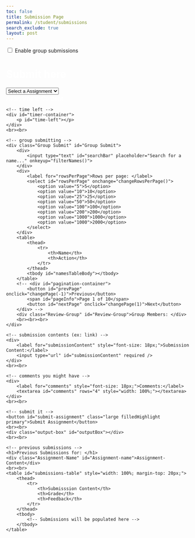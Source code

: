 ```yaml
---
toc: false
title: Submission Page
permalink: /student/submissions
search_exclude: true
layout: post
---
```


<title>Submission Form</title>
<style>
    #searchBar,
    #rowsPerPage {
        width: auto;
        /* Automatically adjust to content size */
        max-width: 250px;
        /* Limit max width */
    }

    /* Container for search bar and rows per page */
    #search-container {
        display: flex;
        align-items: center;
        gap: 12px;
        margin-top: 20px;
        margin-bottom: 20px;
    }

    /* Adjust submission section size */
    #submission-section {
        max-width: 600px;
        margin: 0 auto;
    }

    /* For the buttons and table in the student section */
    #namesTableBody {
        width: 75%;
        max-height: 50px;
        overflow-y: auto;
    }

    #timer-container {
        text-align: center;
        font-size: 24px;
        font-family: Arial, sans-serif;
        margin-top: 20px;
    }

    #time-left {
        font-weight: bold;
        transition: color 0.3s ease;
    }

    select,
    input[type="url"],
    textarea,
    button {
        width: 100%;
        padding: 15px;
        font-size: 18px;
        margin: 12px 0;
        border: 1px solid #ddd;
        border-radius: 6px;
        box-shadow: 0 2px 4px rgba(0, 0, 0, 0.1);
    }

    textarea {
        resize: vertical;
        min-height: 150px;
    }

    .modal-content h2 {
        font-size: 28px;
        color: white;
        margin-bottom: 20px;
    }

    .output-box {
        margin-top: 15px;
        font-size: 30px;
        color: #ffffff;
        animation: moving-glow2 2s infinite;
    }

    .Assignment-Name {
        font-size: 20px;
        color: white;
    }

    .Assignment-Content {
        font-size: 16px;
        color: white;
    }

    @keyframes moving-glow {
        0% {
            box-shadow: 0 0 10px rgba(81, 0, 255, 0.8);
        }

        50% {
            box-shadow: 0 0 30px rgba(81, 0, 255, 0.8);
        }

        100% {
            box-shadow: 0 0 10px rgba(81, 0, 255, 0.8);
        }
    }

    @keyframes moving-glow2 {
        0% {
            box-shadow: 0 0 10px rgba(0, 255, 162, 0.8);
        }

        50% {
            box-shadow: 0 0 30px rgba(0, 255, 162, 0.8);
        }

        100% {
            box-shadow: 0 0 10px rgba(0, 255, 162, 0.8);
        }
    }

    @keyframes shake {

        0%,
        100% {
            transform: translateX(0);
        }

        10%,
        30%,
        50%,
        70%,
        90% {
            transform: translateX(-5px);
        }

        20%,
        40%,
        60%,
        80% {
            transform: translateX(5px);
        }
    }

    .shake {
        animation: shake 0.5s infinite;
    }

    .message {
        font-size: 15px;
    }
</style>

<!-- toggle switch -->
<div class="toggle-container">
    <label class="switch">
        <span class="toggle">
            <input type="checkbox" id="myToggle">
            <span class="slider"></span>
        </span>
        <span class="label-text">Enable group submissions</span>
    </label>
</div>

<!-- submission form -->

<div id="modal" class="modal">
    <!-- assignment select -->
    <div class="modal-content">
        <h2>Submit here</h2>
        <select id="assignment-select">
            <option value="" disabled selected>Select a Assignment</option>
        </select>
    </div>
    <div class="Assignment-Content" id="Assignment-Content">Assignment-Content</div>

    <!-- time left -->
    <div id="timer-container">
        <p id="time-left"></p>
    </div>
    <br><br>

    <!-- group submitting -->
    <div class="Group Submit" id="Group Submit">
        <div>
            <input type="text" id="searchBar" placeholder="Search for a name..." onkeyup="filterNames()">
        </div>
        <div>
            <label for="rowsPerPage">Rows per page: </label>
            <select id="rowsPerPage" onchange="changeRowsPerPage()">
                <option value="5">5</option>
                <option value="10">10</option>
                <option value="25">25</option>
                <option value="50">50</option>
                <option value="100">100</option>
                <option value="200">200</option>
                <option value="1000">1000</option>
                <option value="1000">2000</option>
            </select>
        </div>
        <table>
            <thead>
                <tr>
                    <th>Name</th>
                    <th>Action</th>
                </tr>
            </thead>
            <tbody id="namesTableBody"></tbody>
        </table>
        <!-- <div id="pagination-container">
            <button id="prevPage" onclick="changePage(-1)">Previous</button>
            <span id="pageInfo">Page 1 of 10</span>
            <button id="nextPage" onclick="changePage(1)">Next</button>
        </div> -->
        <div class="Review-Group" id="Review-Group">Group Members: </div>
        <br><br><br>
    </div>

    <!-- submission contents (ex: link) -->
    <div>
        <label for="submissionContent" style="font-size: 18px;">Submission Content:</label>
        <input type="url" id="submissionContent" required />
    </div>
    <br><br>

    <!-- comments you might have -->
    <div>
        <label for="comments" style="font-size: 18px;">Comments:</label>
        <textarea id="comments" rows="4" style="width: 100%;"></textarea>
    </div>
    <br><br>

    <!-- submit it -->
    <button id="submit-assignment" class="large filledHighlight primary">Submit Assignment</button>
    <br><br>
    <div class="output-box" id="outputBox"></div>
    <br><br>

    <!-- previous submissions -->
    <h1>Previous Submissions for: </h1>
    <div class="Assignment-Name" id="Assignment-name">Assignment-Content</div>
    <br><br>
    <table id="submissions-table" style="width: 100%; margin-top: 20px;">
        <thead>
            <tr>
                <th>Submisssion Content</th>
                <th>Grade</th>
                <th>Feedback</th>
            </tr>
        </thead>
        <tbody>
            <!-- Submissions will be populated here -->
        </tbody>
    </table>

</div>

<script type="module">
    import { javaURI, fetchOptions } from '{{site.baseurl}}/assets/js/api/config.js';
    let selectedTask = "";
    let tasks = "";
    let assignmentIds = [];
    let submissions = [];
    let assignIndex = 0;
    let assignments;
    let userId = -1;
    let StuName;
    let Student;
    let people = [], filteredPeople = [], listofpeople = new Set(), currentPage = 1, rowsPerPage = 5, totalPages = 1;
    let listofpeopleIds = new Set();

    document.getElementById("submit-assignment").addEventListener("click", Submit);
    document.getElementById("myToggle").addEventListener("change", function () {
        if (this.checked) {
            console.log("Toggle is ON");
            // Perform action when toggled ON
            document.getElementById("Group Submit").style.display = "block";
        } else {
            console.log("Toggle is OFF");
            // Perform action when toggled OFF
            document.getElementById("Group Submit").style.display = "none";
        }
    });
    function disableGroupSubmit() {
        document.getElementById("Group Submit").style.display = "none";
    }
    function Submit() {
        let urllink_submit = javaURI + "/api/submissions/submit/";
        const submissionContent = document.getElementById('submissionContent').value;
        const comment = document.getElementById('comments').value;
        getUserId();
        if (userId == -1) {
            alert("Please login first");
            return;
        }
        const studentId = userId;
        const assigmentId = assignments[assignIndex - 1].id;
        urllink_submit += assigmentId.toString();
        let isLate = false;
        const now = new Date();
        const deadlineDate = new Date(assignments[assignIndex - 1].dueDate);
        console.log(now);
        console.log(deadlineDate);
        console.log(deadlineDate - now);

        console.log(listofpeopleIds);
        // const dataRequest = {
        //     "studentId":studentId,
        //     "content": submissionContent,
        //     "comment": comment,
        //     "isLate": deadlineDate - now < 0
        // };
        const formData = new FormData();
        formData.append('studentId', studentId);
        formData.append('content', submissionContent);
        formData.append('comment', comment);
        formData.append('isLate', deadlineDate - now < 0);

        // const data;
        console.log(Array.from(listofpeopleIds));
        const submissionData = {
            assignmentId: assigmentId,
            studentIds: Array.from(listofpeopleIds),
            content: submissionContent,
            comment: comment,
            isLate: deadlineDate - now < 0
        };
        console.log(JSON.stringify(submissionData));

        // console.log(dataRequest);

        fetch(urllink_submit, {
            ...fetchOptions,
            method: "POST",
            body: JSON.stringify(submissionData)
        })
            .then(response => {
                const outputBox = document.getElementById('outputBox');
                if (response.ok) {
                    outputBox.innerText = 'Successful Submission! ';
                    fetchSubmissions();
                    return response.json();
                } else {
                    outputBox.innerText = 'Failed Submission! ';
                    throw new Error('Failed to submit data: ' + response.statusText);
                }

            })
            .then(result => {
                console.log('Submission successful:', result);
            })
            .catch(error => {
                console.error('Error:', error);
            });
    }

    async function fetchAssignments() {
        try {
            const response = await fetch(javaURI + "/api/assignments/debug", fetchOptions);
            assignments = await response.json();
            populateAssignmentDropdown(assignments);
        } catch (error) {
            console.error('Error fetching tasks:', error);
        }
    }

    function populateAssignmentDropdown(Assignments) {
        const assignmentSelect = document.getElementById('assignment-select');
        Assignments.forEach(assignment => {
            const option = document.createElement('option');
            option.value = assignment.name;
            option.textContent = assignment.name;
            assignmentSelect.appendChild(option);
            assignmentIds.push(assignment.id);
        });
    }

    document.getElementById("assignment-select").addEventListener("change", function () {
        selectedTask = this.value;
        assignIndex = this.selectedIndex;
        document.getElementById("Assignment-Content").innerText = assignments[assignIndex - 1].description;
        console.log(assignments[assignIndex - 1].dueDate);
        console.log(calculateTimeLeft(assignments[assignIndex - 1].dueDate));
        console.log(assignments[assignIndex - 1].timestamp);
        document.getElementById("Assignment-name").innerText = this.value;
        fetchSubmissions();
    });

    function calculateTimeLeft(deadline) {
        const now = new Date();
        const deadlineDate = new Date(deadline);
        const diff = deadlineDate - now;

        if (diff > 0) {
            const days = Math.floor(diff / (1000 * 60 * 60 * 24));
            const hours = Math.floor((diff % (1000 * 60 * 60 * 24)) / (1000 * 60 * 60));
            const minutes = Math.floor((diff % (1000 * 60 * 60)) / (1000 * 60));

            const totalTime = deadlineDate - new Date(deadline);
            const timeLeft = deadlineDate - now;
            const percentageLeft = (timeLeft / totalTime) * 100;
            updateTimeText(days, hours, minutes);

            return `${days}d ${hours}h ${minutes}m left`;
        } else {
            updateTimeText(-0.5, -0.5, -0.5);
            return "Deadline Passed";
        }
    }

    function updateTimeText(days, hours, minutes) {
        const timeLeftElement = document.getElementById('time-left');
        let message = '';
        let color = '';
        let shouldShake = false;
        if (days > 3) {
            message = `Time Left: ${days}d ${hours}h ${minutes}m`;
            color = 'green';
        } else if (days <= 3 && days > 0) {
            message = `Time Left: ${days}d ${hours}h ${minutes}m (Hurry up!)`;
            color = 'orange';
        } else if (days <= 0 && (hours > 0 || minutes > 0)) {
            message = `Time Left: ${hours}h ${minutes}m (Almost due!)`;
            color = 'red';
            shouldShake = true;
        } else {
            message = 'Deadline Passed';
            color = 'red';
            shouldShake = true;
        }

        timeLeftElement.textContent = message;
        timeLeftElement.style.color = color;

        if (shouldShake) {
            timeLeftElement.classList.add('shake');
        } else {
            timeLeftElement.classList.remove('shake');
        }
    }

    async function getUserId() {
        const url_persons = `${javaURI}/api/person/get`;
        await fetch(url_persons, fetchOptions)
            .then(response => {
                if (!response.ok) {
                    throw new Error(`Spring server response: ${response.status}`);
                }
                return response.json();
            })
            .then(data => {
                userId = data.id;
                console.log("here", data);
                StuName = data.name;
                let info = data.name + "," + String(data.id);
                console.log(info);
                addName(info);

            })
            .catch(error => {
                console.error("Java Database Error:", error);
            });
    }

    async function fetchSubmissions() {
        const urllink = javaURI + "/api/submissions/getSubmissions";
        const urllink2 = javaURI + "/assignment/" + assignIndex.toString();
        const theUserId = await getUserId();
        console.log("here");
        try {
            const response = await fetch(`${urllink}/${userId}`, fetchOptions);
            const Submissions = await response.json();
            console.log("bruh");
            console.log(JSON.stringify(Submissions) + "------");
            populateSubmissionsTable(JSON.stringify(Submissions));
        } catch (error) {
            console.log("this is so skibbidi");
            console.error('Error fetching submissions:', error);
        }
    }

    function populateSubmissionsTable(submissionsJson) {
        const submissions = JSON.parse(submissionsJson);
        const tableBody = document.getElementById('submissions-table').getElementsByTagName['tbody'](0);
        tableBody.innerHTML = '';

        submissions.forEach(submission => {
            const row = document.createElement('tr');
            console.log(submission.assignment?.id + " " + assignIndex + "$$$$$");
            if (submission.assignment?.id == assignIndex) {
                console.log("SKIBBBB");
                const contentCell = document.createElement('td');
                contentCell.textContent = submission.content || 'N/A';
                row.appendChild(contentCell);

                const gradeCell = document.createElement('td');
                gradeCell.textContent = submission.grade || 'Ungraded';
                row.appendChild(gradeCell);
                console.log(submission.grade);

                const feedbackCell = document.createElement('td');
                feedbackCell.textContent = submission.feedback || 'No feedback yet';
                row.appendChild(feedbackCell);

                tableBody.appendChild(row);
            }

        });
    }
    window.filterNames = function filterNames() {
        const searchTerm = document.getElementById("searchBar").value.toLowerCase();
        filteredPeople = people.filter(person => person.name.toLowerCase().includes(searchTerm));
        totalPages = Math.ceil(filteredPeople.length / rowsPerPage);
        currentPage = 1; // Reset to first page after filtering
        populateTable(filteredPeople.slice(0, rowsPerPage));
    };

    window.addName = function (info) {
        console.log(info.split(","));
        info = info.split(",");
        console.log("Added name:", info[0]);
        listofpeople.add(info[0]);
        listofpeopleIds.add(Number(info[1]));
        console.log(listofpeople);
        const reviewGroup = document.getElementById('Review-Group');
        reviewGroup.textContent = "Group Members: " + Array.from(listofpeople).join(", ");
        console.log(listofpeopleIds);
    };

    async function fetchAllStudents() {
        try {
            const response = await fetch(javaURI + "/api/people", fetchOptions);
            if (!response.ok) throw new Error(`Error: ${response.status}`);
            people = await response.json();
            filteredPeople = people;
            totalPages = Math.ceil(people.length / rowsPerPage);
            populateTable(people.slice(0, rowsPerPage));
        } catch (error) {
            console.error("Error fetching names:", error);
        }
    }

    window.changeRowsPerPage = function changeRowsPerPage() {
        rowsPerPage = parseInt(document.getElementById("rowsPerPage").value);
        currentPage = 1;
        totalPages = Math.ceil(filteredPeople.length / rowsPerPage);
        const startIdx = 0;
        const endIdx = rowsPerPage;
        populateTable(filteredPeople.slice(startIdx, endIdx));
    };

    // window.changePage = function changePage(direction) {
    //     if (direction === 'prev' && currentPage > 1) {
    //         currentPage--;
    //     } else if (direction === 'next' && currentPage < totalPages) {
    //         currentPage++;
    //     }
    //     const startIdx = (currentPage - 1) * rowsPerPage;
    //     const endIdx = startIdx + rowsPerPage;
    //     populateTable(filteredPeople.slice(startIdx, endIdx));
    // };

    window.updatePageInfo = function updatePageInfo() {
        const pageInfo = document.getElementById("pageInfo");
        pageInfo.textContent = `Page ${currentPage} of ${totalPages}`;
        document.getElementById("prevPage").disabled = currentPage === 1;
        document.getElementById("nextPage").disabled = currentPage === totalPages;
    };

    function populateTable(names) {
        const tableBody = document.getElementById("namesTableBody");
        tableBody.innerHTML = "";
        names.forEach(name => {
            const row = document.createElement("tr");
            let info = [name.name, name.id];

            row.innerHTML = `<td>${name.name}</td><td><button onclick="addName('${info}')">Add</button></td>`;
            tableBody.appendChild(row);
        });
        updatePageInfo();
    }

    fetchAllStudents();
    disableGroupSubmit();
    document.addEventListener("DOMContentLoaded", async () => {
        await getUserId();
        await fetchSubmissions();
        await fetchAssignments();
    });

</script>
